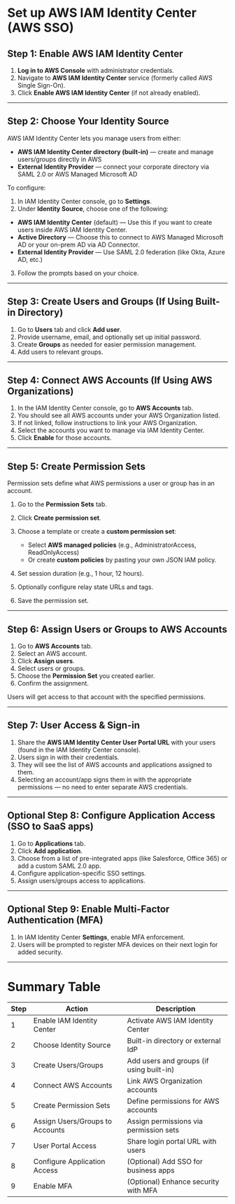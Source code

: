 # Set up AWS IAM Identity Center (AWS SSO)

## Step 1: Enable AWS IAM Identity Center

1. **Log in to AWS Console** with administrator credentials.
2. Navigate to **AWS IAM Identity Center** service (formerly called AWS Single Sign-On).
3. Click **Enable AWS IAM Identity Center** (if not already enabled).

---

## Step 2: Choose Your Identity Source

AWS IAM Identity Center lets you manage users from either:

* **AWS IAM Identity Center directory (built-in)** — create and manage users/groups directly in AWS
* **External Identity Provider** — connect your corporate directory via SAML 2.0 or AWS Managed Microsoft AD

To configure:

1. In IAM Identity Center console, go to **Settings**.
2. Under **Identity Source**, choose one of the following:

* **AWS IAM Identity Center** (default) — Use this if you want to create users inside AWS IAM Identity Center.
* **Active Directory** — Choose this to connect to AWS Managed Microsoft AD or your on-prem AD via AD Connector.
* **External Identity Provider** — Use SAML 2.0 federation (like Okta, Azure AD, etc.)

3. Follow the prompts based on your choice.

---

## Step 3: Create Users and Groups (If Using Built-in Directory)

1. Go to **Users** tab and click **Add user**.
2. Provide username, email, and optionally set up initial password.
3. Create **Groups** as needed for easier permission management.
4. Add users to relevant groups.

---

## Step 4: Connect AWS Accounts (If Using AWS Organizations)

1. In the IAM Identity Center console, go to **AWS Accounts** tab.
2. You should see all AWS accounts under your AWS Organization listed.
3. If not linked, follow instructions to link your AWS Organization.
4. Select the accounts you want to manage via IAM Identity Center.
5. Click **Enable** for those accounts.

---

## Step 5: Create Permission Sets

Permission sets define what AWS permissions a user or group has in an account.

1. Go to the **Permission Sets** tab.
2. Click **Create permission set**.
3. Choose a template or create a **custom permission set**:

   * Select **AWS managed policies** (e.g., AdministratorAccess, ReadOnlyAccess)
   * Or create **custom policies** by pasting your own JSON IAM policy.
4. Set session duration (e.g., 1 hour, 12 hours).
5. Optionally configure relay state URLs and tags.
6. Save the permission set.

---

## Step 6: Assign Users or Groups to AWS Accounts

1. Go to **AWS Accounts** tab.
2. Select an AWS account.
3. Click **Assign users**.
4. Select users or groups.
5. Choose the **Permission Set** you created earlier.
6. Confirm the assignment.

Users will get access to that account with the specified permissions.

---

## Step 7: User Access & Sign-in

1. Share the **AWS IAM Identity Center User Portal URL** with your users (found in the IAM Identity Center console).
2. Users sign in with their credentials.
3. They will see the list of AWS accounts and applications assigned to them.
4. Selecting an account/app signs them in with the appropriate permissions — no need to enter separate AWS credentials.

---

## Optional Step 8: Configure Application Access (SSO to SaaS apps)

1. Go to **Applications** tab.
2. Click **Add application**.
3. Choose from a list of pre-integrated apps (like Salesforce, Office 365) or add a custom SAML 2.0 app.
4. Configure application-specific SSO settings.
5. Assign users/groups access to applications.

---

## Optional Step 9: Enable Multi-Factor Authentication (MFA)

1. In IAM Identity Center **Settings**, enable MFA enforcement.
2. Users will be prompted to register MFA devices on their next login for added security.

---

# Summary Table

| Step | Action                          | Description                              |
| ---- | ------------------------------- | ---------------------------------------- |
| 1    | Enable IAM Identity Center      | Activate AWS IAM Identity Center         |
| 2    | Choose Identity Source          | Built-in directory or external IdP       |
| 3    | Create Users/Groups             | Add users and groups (if using built-in) |
| 4    | Connect AWS Accounts            | Link AWS Organization accounts           |
| 5    | Create Permission Sets          | Define permissions for AWS accounts      |
| 6    | Assign Users/Groups to Accounts | Assign permissions via permission sets   |
| 7    | User Portal Access              | Share login portal URL with users        |
| 8    | Configure Application Access    | (Optional) Add SSO for business apps     |
| 9    | Enable MFA                      | (Optional) Enhance security with MFA     |


